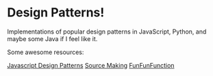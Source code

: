 # Design Patterns!

Implementations of popular design patterns in JavaScript, Python, and maybe some Java if I feel like it.

Some awesome resources:

[Javascript Design Patterns](https://addyosmani.com/resources/essentialjsdesignpatterns/book/)
[Source Making](https://sourcemaking.com/design_patterns)
[FunFunFunction](https://www.youtube.com/channel/UCO1cgjhGzsSYb1rsB4bFe4Q/playlists)